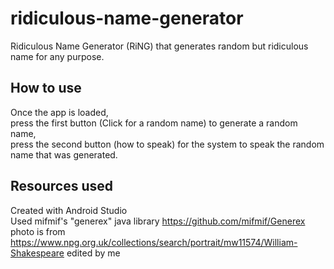 # ridiculous-name-generator
Ridiculous Name Generator (RiNG) that generates random but ridiculous name for any purpose.</br>

## How to use
Once the app is loaded, </br>
press the first button (Click for a random name) to generate a random name, </br>
press the second button (how to speak) for the system to speak the random name that was generated.</br>

## Resources used
Created with Android Studio </br>
Used mifmif's "generex" java library https://github.com/mifmif/Generex </br>
photo is from https://www.npg.org.uk/collections/search/portrait/mw11574/William-Shakespeare edited by me </br>
